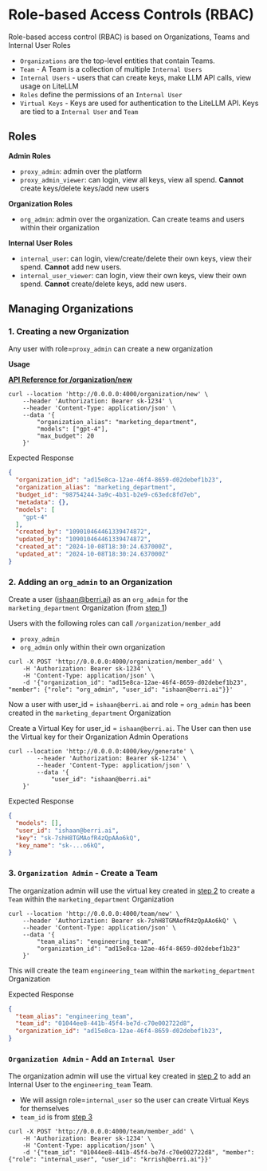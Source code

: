 # Role-based Access Controls (RBAC)

Role-based access control (RBAC) is based on Organizations, Teams and Internal User Roles

- `Organizations` are the top-level entities that contain Teams.
- `Team` - A Team is a collection of multiple `Internal Users`
- `Internal Users` - users that can create keys, make LLM API calls, view usage on LiteLLM 
- `Roles` define the permissions of an `Internal User`
- `Virtual Keys` - Keys are used for authentication to the LiteLLM API. Keys are tied to a `Internal User` and `Team` 

## Roles

**Admin Roles**
  - `proxy_admin`: admin over the platform
  - `proxy_admin_viewer`: can login, view all keys, view all spend. **Cannot** create keys/delete keys/add new users

**Organization Roles**
  - `org_admin`: admin over the organization. Can create teams and users within their organization

**Internal User Roles**
  - `internal_user`: can login, view/create/delete their own keys, view their spend. **Cannot** add new users.
  - `internal_user_viewer`: can login, view their own keys, view their own spend. **Cannot** create/delete keys, add new users.


## Managing Organizations 

### 1. Creating a new Organization

Any user with role=`proxy_admin` can create a new organization

**Usage**

[**API Reference for /organization/new**](https://litellm-api.up.railway.app/#/organization%20management/new_organization_organization_new_post)

```shell
curl --location 'http://0.0.0.0:4000/organization/new' \
    --header 'Authorization: Bearer sk-1234' \
    --header 'Content-Type: application/json' \
    --data '{
        "organization_alias": "marketing_department",
        "models": ["gpt-4"],
        "max_budget": 20
    }'
```

Expected Response 

```json
{
  "organization_id": "ad15e8ca-12ae-46f4-8659-d02debef1b23",
  "organization_alias": "marketing_department",
  "budget_id": "98754244-3a9c-4b31-b2e9-c63edc8fd7eb",
  "metadata": {},
  "models": [
    "gpt-4"
  ],
  "created_by": "109010464461339474872",
  "updated_by": "109010464461339474872",
  "created_at": "2024-10-08T18:30:24.637000Z",
  "updated_at": "2024-10-08T18:30:24.637000Z"
}
```


### 2. Adding an `org_admin` to an Organization

Create a user (ishaan@berri.ai) as an `org_admin` for the `marketing_department` Organization (from [step 1](#1-creating-a-new-organization))

Users with the following roles can call `/organization/member_add`
- `proxy_admin`
- `org_admin` only within their own organization

```shell
curl -X POST 'http://0.0.0.0:4000/organization/member_add' \
    -H 'Authorization: Bearer sk-1234' \
    -H 'Content-Type: application/json' \
    -d '{"organization_id": "ad15e8ca-12ae-46f4-8659-d02debef1b23", "member": {"role": "org_admin", "user_id": "ishaan@berri.ai"}}'
```

Now a user with user_id = `ishaan@berri.ai` and role = `org_admin` has been created in the `marketing_department` Organization

Create a Virtual Key for user_id = `ishaan@berri.ai`. The User can then use the Virtual key for their Organization Admin Operations

```shell
curl --location 'http://0.0.0.0:4000/key/generate' \
        --header 'Authorization: Bearer sk-1234' \
        --header 'Content-Type: application/json' \
        --data '{
            "user_id": "ishaan@berri.ai"
    }'
```

Expected Response 

```json
{
  "models": [],
  "user_id": "ishaan@berri.ai",
  "key": "sk-7shH8TGMAofR4zQpAAo6kQ",
  "key_name": "sk-...o6kQ",
}
```

### 3. `Organization Admin` - Create a Team

The organization admin will use the virtual key created in [step 2](#2-adding-an-org_admin-to-an-organization) to create a `Team` within the `marketing_department` Organization

```shell
curl --location 'http://0.0.0.0:4000/team/new' \
    --header 'Authorization: Bearer sk-7shH8TGMAofR4zQpAAo6kQ' \
    --header 'Content-Type: application/json' \
    --data '{
        "team_alias": "engineering_team",
        "organization_id": "ad15e8ca-12ae-46f4-8659-d02debef1b23"
    }'
```

This will create the team `engineering_team` within the `marketing_department` Organization

Expected Response 

```json
{
  "team_alias": "engineering_team",
  "team_id": "01044ee8-441b-45f4-be7d-c70e002722d8",
  "organization_id": "ad15e8ca-12ae-46f4-8659-d02debef1b23",
}
```


### `Organization Admin` - Add an `Internal User`

The organization admin will use the virtual key created in [step 2](#2-adding-an-org_admin-to-an-organization) to add an Internal User to the `engineering_team` Team. 

- We will assign role=`internal_user` so the user can create Virtual Keys for themselves
- `team_id` is from [step 3](#3-organization-admin---create-a-team)

```shell
curl -X POST 'http://0.0.0.0:4000/team/member_add' \
    -H 'Authorization: Bearer sk-1234' \
    -H 'Content-Type: application/json' \
    -d '{"team_id": "01044ee8-441b-45f4-be7d-c70e002722d8", "member": {"role": "internal_user", "user_id": "krrish@berri.ai"}}'

```

